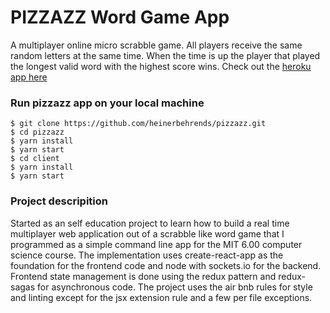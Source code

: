 # PIZZAZZ Word Game App
A multiplayer online micro scrabble game. All players receive the same random letters at the same time. When the time is up the player that played the longest valid word with the highest score wins.
Check out the [heroku app here](https://pizzazz-micro-scrabble.herokuapp.com "Pizzazz-micro-scrabble-app")
### Run pizzazz app on your local machine
```
$ git clone https://github.com/heinerbehrends/pizzazz.git
$ cd pizzazz
$ yarn install
$ yarn start
$ cd client
$ yarn install
$ yarn start
```
### Project descripition
Started as an self education project to learn how to build a real time multiplayer web application out of a scrabble like word game that I programmed as a simple command line app for the MIT 6.00 computer science course.
The implementation uses create-react-app as the foundation for the frontend code and node with sockets.io for the backend. Frontend state management is done using the redux pattern and redux-sagas for asynchronous code. The project uses the air bnb rules for style and linting except for the jsx extension rule and a few per file exceptions.
